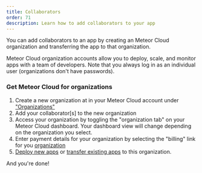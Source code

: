 ```yaml
---
title: Collaborators
order: 71
description: Learn how to add collaborators to your app
---
```


You can add collaborators to an app by creating an Meteor Cloud organization and transferring the app to that organization. 

Meteor Cloud organization accounts allow you to deploy, scale, and monitor apps with a team of developers. Note that you always log in as an individual user (organizations don't have passwords).

<h3 id="instructions">Get Meteor Cloud for organizations</h3>

1. Create a new organization at in your Meteor Cloud account under ["Organizations"](https://www.cloud.meteor.com/organizations)
2. Add your collaborator[s] to the new organization
3. Access your organization by toggling the "organization tab" on your Meteor Cloud dashboard. Your dashboard view will change depending on the organization you select.
6. Enter payment details for your organization by selecting the "billing" link for you [organization](https://cloud.meteor.com/organizations)
7. [Deploy new apps](/deploy-guide.html#account-selection) or [transfer existing apps](/transfer-apps.html) to this organization.

And you're done! 
